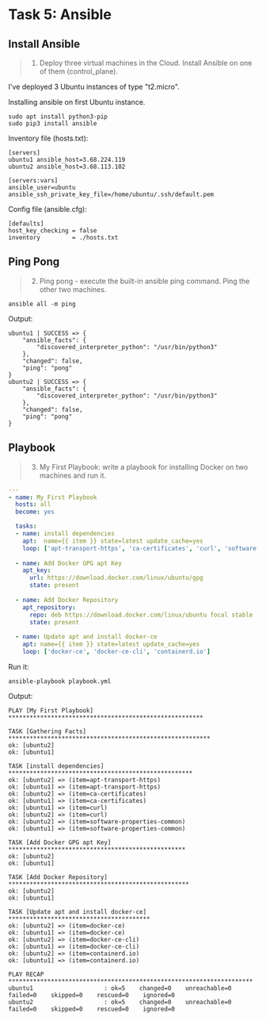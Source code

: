# Task 5: Ansible

## Install Ansible
> 1. Deploy three virtual machines in the Cloud. Install Ansible on one of them (control_plane).

I've deployed 3 Ubuntu instances of type "t2.micro".

Installing ansible on first Ubuntu instance.

```
sudo apt install python3-pip
sudo pip3 install ansible
```

Inventory file (hosts.txt):
```
[servers]
ubuntu1 ansible_host=3.68.224.119
ubuntu2 ansible_host=3.68.113.102

[servers:vars]
ansible_user=ubuntu
ansible_ssh_private_key_file=/home/ubuntu/.ssh/default.pem
```

Config file (ansible.cfg):
```
[defaults]
host_key_checking = false
inventory         = ./hosts.txt
```


## Ping Pong
> 2. Ping pong - execute the built-in ansible ping command. Ping the other two machines.

```
ansible all -m ping
```

Output:
```
ubuntu1 | SUCCESS => {
    "ansible_facts": {
        "discovered_interpreter_python": "/usr/bin/python3"
    },
    "changed": false,
    "ping": "pong"
}
ubuntu2 | SUCCESS => {
    "ansible_facts": {
        "discovered_interpreter_python": "/usr/bin/python3"
    },
    "changed": false,
    "ping": "pong"
}
```

## Playbook
> 3. My First Playbook: write a playbook for installing Docker on two machines and run it.


```yaml
---
- name: My First Playbook
  hosts: all
  become: yes

  tasks:
  - name: install dependencies
    apt:  name={{ item }} state=latest update_cache=yes
    loop: ['apt-transport-https', 'ca-certificates', 'curl', 'software-properties-common']
  
  - name: Add Docker GPG apt Key
    apt_key:
      url: https://download.docker.com/linux/ubuntu/gpg
      state: present
  
  - name: Add Docker Repository
    apt_repository:
      repo: deb https://download.docker.com/linux/ubuntu focal stable
      state: present
  
  - name: Update apt and install docker-ce
    apt: name={{ item }} state=latest update_cache=yes
    loop: ['docker-ce', 'docker-ce-cli', 'containerd.io']

```

Run it:
```
ansible-playbook playbook.yml
```

Output:
```
PLAY [My First Playbook] *******************************************************

TASK [Gathering Facts] *********************************************************
ok: [ubuntu2]
ok: [ubuntu1]

TASK [install dependencies] ****************************************************
ok: [ubuntu2] => (item=apt-transport-https)
ok: [ubuntu1] => (item=apt-transport-https)
ok: [ubuntu2] => (item=ca-certificates)
ok: [ubuntu1] => (item=ca-certificates)
ok: [ubuntu1] => (item=curl)
ok: [ubuntu2] => (item=curl)
ok: [ubuntu2] => (item=software-properties-common)
ok: [ubuntu1] => (item=software-properties-common)

TASK [Add Docker GPG apt Key] **************************************************
ok: [ubuntu2]
ok: [ubuntu1]

TASK [Add Docker Repository] ***************************************************
ok: [ubuntu2]
ok: [ubuntu1]

TASK [Update apt and install docker-ce] ****************************************
ok: [ubuntu2] => (item=docker-ce)
ok: [ubuntu1] => (item=docker-ce)
ok: [ubuntu2] => (item=docker-ce-cli)
ok: [ubuntu1] => (item=docker-ce-cli)
ok: [ubuntu2] => (item=containerd.io)
ok: [ubuntu1] => (item=containerd.io)

PLAY RECAP *********************************************************************
ubuntu1                    : ok=5    changed=0    unreachable=0    failed=0    skipped=0    rescued=0    ignored=0
ubuntu2                    : ok=5    changed=0    unreachable=0    failed=0    skipped=0    rescued=0    ignored=0
```